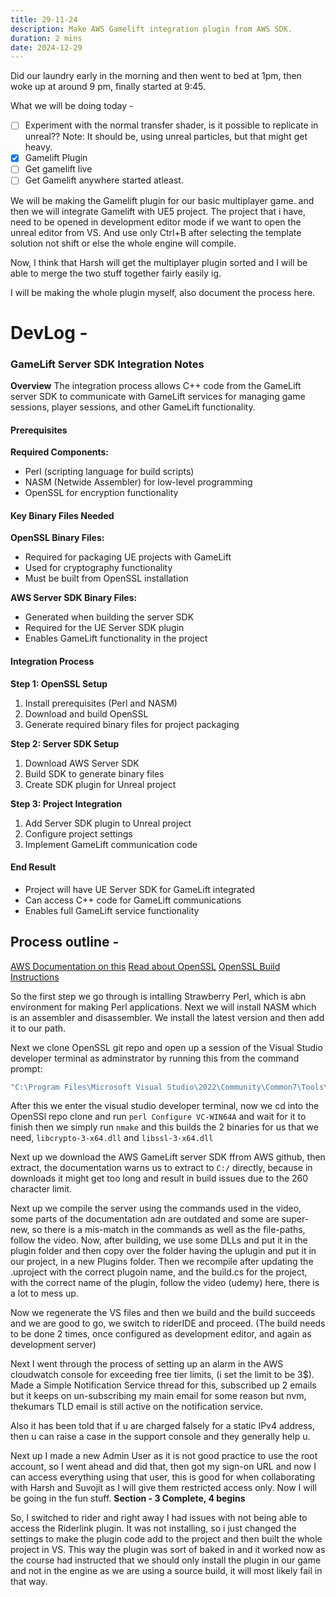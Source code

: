 ```yaml
---
title: 29-11-24
description: Make AWS Gamelift integration plugin from AWS SDK.
duration: 2 mins
date: 2024-12-29
---
```

Did our laundry early in the morning and then went to bed at 1pm, then woke up at around 9 pm, finally started at 9:45.

What we will be doing today -

- [ ] Experiment with the normal transfer shader, is it possible to replicate in unreal?? Note: It should be, using unreal particles, but that might get heavy.
- [X] Gamelift Plugin
- [ ] Get gamelift live
- [ ] Get Gamelift anywhere started atleast.

We will be making the Gamelift plugin for our basic multiplayer game. and then we will integrate Gamelift with UE5 project.
The project that i have, need to be opened in development editor mode if we want to open the unreal editor from VS.
And use only Ctrl+B after selecting the template solution not shift or else the whole engine will compile.

Now, I think that Harsh will get the multiplayer plugin sorted and I will be able to merge the two stuff together fairly easily ig.

I will be making the whole plugin myself, also document the process here.
# DevLog -

### GameLift Server SDK Integration Notes

**Overview**
The integration process allows C++ code from the GameLift server SDK to communicate with GameLift services for managing game sessions, player sessions, and other GameLift functionality.

#### Prerequisites

**Required Components:**
- Perl (scripting language for build scripts)
- NASM (Netwide Assembler) for low-level programming
- OpenSSL for encryption functionality

#### Key Binary Files Needed

**OpenSSL Binary Files:**
- Required for packaging UE projects with GameLift
- Used for cryptography functionality
- Must be built from OpenSSL installation

**AWS Server SDK Binary Files:**
- Generated when building the server SDK
- Required for the UE Server SDK plugin
- Enables GameLift functionality in the project

#### Integration Process

**Step 1: OpenSSL Setup**
1. Install prerequisites (Perl and NASM)
2. Download and build OpenSSL
3. Generate required binary files for project packaging

**Step 2: Server SDK Setup**
1. Download AWS Server SDK
2. Build SDK to generate binary files
3. Create SDK plugin for Unreal project

**Step 3: Project Integration**
1. Add Server SDK plugin to Unreal project
2. Configure project settings
3. Implement GameLift communication code

#### End Result
- Project will have UE Server SDK for GameLift integrated
- Can access C++ code for GameLift communications
- Enables full GameLift service functionality

## Process outline -

[AWS Documentation on this](https://docs.aws.amazon.com/gamelift/latest/developerguide/integration-engines-setup-unreal.html)
[Read about OpenSSL](https://github.com/openssl/openssl#build-and-install)
[OpenSSL Build Instructions](https://github.com/openssl/openssl/blob/master/NOTES-WINDOWS.md)

So the first step we go through is intalling Strawberry Perl, which is abn environment for making Perl applications.
Next we will install NASM which is an assembler and disassembler.
We install the latest version and then add it to our path.

Next we clone OpenSSL git repo and open up a session of the Visual Studio developer terminal as adminstrator by running this from the command prompt:
```bash
"C:\Program Files\Microsoft Visual Studio\2022\Community\Common7\Tools\VsDevCmd.bat" -arch=amd64
```
After this we enter the visual studio developer terminal, now we cd into the OpenSSl repo clone and run `perl Configure VC-WIN64A` and wait for it to finish then we simply run `nmake` and this builds the 2 binaries for us that we need, `libcrypto-3-x64.dll` and `libssl-3-x64.dll`

Next up we download the AWS GameLift server SDK ffrom AWS github, then extract, the documentation warns us to extract to `C:/` directly, because in downloads it might get too long and result in build issues due to the 260 character limit.

Next up we compile the server using the commands used in the video, some parts of the documentation adn are outdated and some are super-new, so there is a mis-match in the commands as well as the file-paths, follow the video.
Now, after building, we use some DLLs and put it in the plugin folder and then copy over the folder having the uplugin and put it in our project, in a new Plugins folder.
Then we recompile after updating the .uproject with the correct plugoin name, and the build.cs for the project, with the correct name of the plugin, follow the video (udemy) here, there is a lot to mess up.

Now we regenerate the VS files and then we build and the build succeeds and we are good to go, we switch to riderIDE and proceed. (The build needs to be done 2 times, once configured as development editor, and again as development server)

Next I went through the process of setting up an alarm in the AWS cloudwatch console for exceeding free tier limits, (i set the limit to be 3$).
Made a Simple Notification Service thread for this, subscribed up 2 emails but it keeps on un-subscribing my main email for some reason but nvm, thekumars TLD email is still active on the notification service.

Also it has been told that if u are charged falsely for a static IPv4 address, then u can raise a case in the support console and they generally help u.

Next up I made a new Admin User as it is not good practice to use the root account, so I went ahead and did that, then got my sign-on URL and now I can access everything using that user, this is good for when collaborating with Harsh and Suvojit as I will give them restricted access only.
Now I will be going in the fun stuff. 
**Section - 3 Complete, 4 begins**

So, I switched to rider and right away I had issues with not being able to access the Riderlink plugin.
It was not installing, so i just changed the settings to make the plugin code add to the project and then built the whole project in VS.
This way the plugin was sort of baked in and it worked now as the course had instructed that we should only install the plugin in our game and not in the engine as we are using a source build, it will most likely fail in that way.